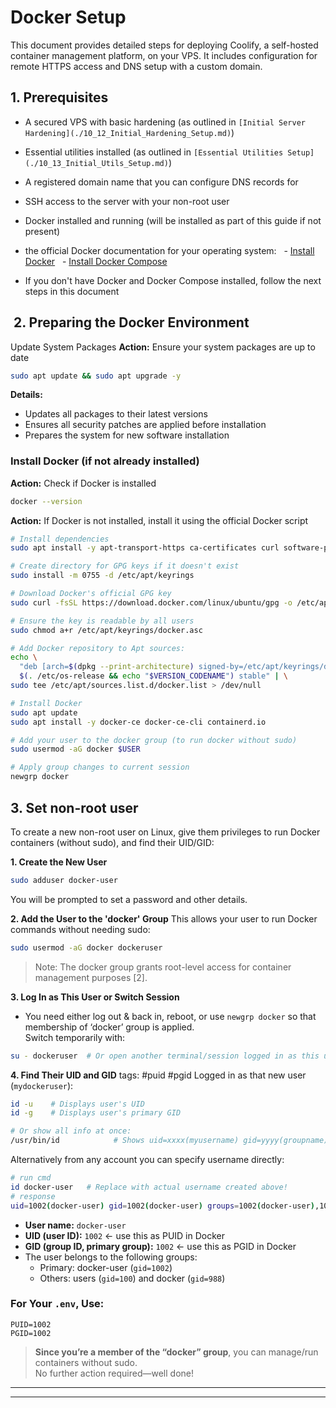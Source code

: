 # Docker Setup

This document provides detailed steps for deploying Coolify, a self-hosted container management platform, on your VPS. It includes configuration for remote HTTPS access and DNS setup with a custom domain.

## 1. Prerequisites

- A secured VPS with basic hardening (as outlined in `[Initial Server Hardening](./10_12_Initial_Hardening_Setup.md)`)

- Essential utilities installed (as outlined in `[Essential Utilities Setup](./10_13_Initial_Utils_Setup.md)`)
- A registered domain name that you can configure DNS records for
- SSH access to the server with your non-root user
- Docker installed and running (will be installed as part of this guide if not present)
- the official Docker documentation for your operating system:
    - [Install Docker](https://docs.docker.com/engine/install/)
    - [Install Docker Compose](https://docs.docker.com/compose/install/)
- If you don't have Docker and Docker Compose installed, follow the next steps in this document

##  2. Preparing the Docker Environment

Update System Packages
**Action:** Ensure your system packages are up to date

```bash
sudo apt update && sudo apt upgrade -y
```

**Details:**

- Updates all packages to their latest versions
- Ensures all security patches are applied before installation
- Prepares the system for new software installation

### Install Docker (if not already installed)

**Action:** Check if Docker is installed

```bash
docker --version
```

**Action:** If Docker is not installed, install it using the official Docker script

```bash
# Install dependencies
sudo apt install -y apt-transport-https ca-certificates curl software-properties-common

# Create directory for GPG keys if it doesn't exist
sudo install -m 0755 -d /etc/apt/keyrings

# Download Docker's official GPG key
sudo curl -fsSL https://download.docker.com/linux/ubuntu/gpg -o /etc/apt/keyrings/docker.asc

# Ensure the key is readable by all users
sudo chmod a+r /etc/apt/keyrings/docker.asc

# Add Docker repository to Apt sources:
echo \
  "deb [arch=$(dpkg --print-architecture) signed-by=/etc/apt/keyrings/docker.asc] https://download.docker.com/linux/ubuntu \
  $(. /etc/os-release && echo "$VERSION_CODENAME") stable" | \
sudo tee /etc/apt/sources.list.d/docker.list > /dev/null

# Install Docker
sudo apt update
sudo apt install -y docker-ce docker-ce-cli containerd.io

# Add your user to the docker group (to run docker without sudo)
sudo usermod -aG docker $USER

# Apply group changes to current session
newgrp docker

```

## 3. Set non-root user

To create a new non-root user on Linux, give them privileges to run Docker containers (without sudo), and find their UID/GID:

**1. Create the New User**

```bash
sudo adduser docker-user
```

You will be prompted to set a password and other details.

**2. Add the User to the 'docker' Group**
This allows your user to run Docker commands without needing sudo:

```bash
sudo usermod -aG docker dockeruser
```

> Note: The docker group grants root-level access for container management purposes [2].

**3. Log In as This User or Switch Session**

- You need either log out & back in, reboot, or use `newgrp docker` so that membership of ‘docker’ group is applied.  
  Switch temporarily with:

```bash
su - dockeruser  # Or open another terminal/session logged in as this user.
```

**4. Find Their UID and GID**
tags: #puid #pgid
Logged in as that new user (`mydockeruser`):

```bash
id -u    # Displays user's UID
id -g    # Displays user's primary GID

# Or show all info at once:
/usr/bin/id            # Shows uid=xxxx(myusername) gid=yyyy(groupname) groups...
```

Alternatively from any account you can specify username directly:

```bash
# run cmd
id docker-user   # Replace with actual username created above!
# response
uid=1002(docker-user) gid=1002(docker-user) groups=1002(docker-user),100(users),988(docker)

```

- **User name:** `docker-user`
- **UID (user ID):** `1002` ← use this as PUID in Docker
- **GID (group ID, primary group):** `1002` ← use this as PGID in Docker
- The user belongs to the following groups:
  - Primary: docker-user (`gid=1002`)
  - Others: users (`gid=100`) and docker (`gid=988`)

### For Your `.env`, Use:

```dotenv
PUID=1002
PGID=1002
```

> **Since you’re a member of the “docker” group**, you can manage/run containers without sudo.  
> No further action required—well done!

---

---
